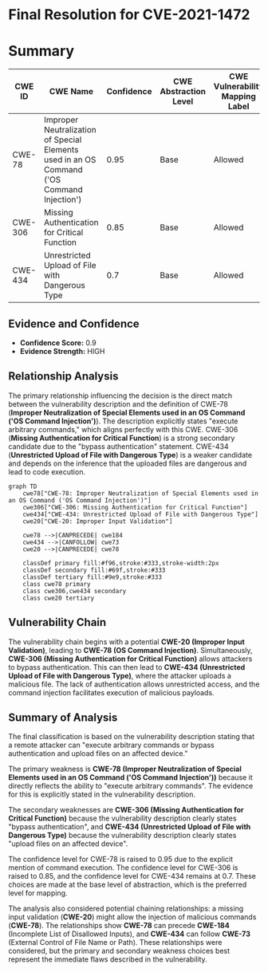 # Final Resolution for CVE-2021-1472

# Summary
| CWE ID | CWE Name | Confidence | CWE Abstraction Level | CWE Vulnerability Mapping Label | CWE-Vulnerability Mapping Notes |
|---|---|---|---|---|---|
| CWE-78 | Improper Neutralization of Special Elements used in an OS Command ('OS Command Injection') | 0.95 | Base | Allowed | Primary CWE |
| CWE-306 | Missing Authentication for Critical Function | 0.85 | Base | Allowed | Secondary Candidate |
| CWE-434 | Unrestricted Upload of File with Dangerous Type | 0.7 | Base | Allowed | Secondary Candidate |

## Evidence and Confidence

*   **Confidence Score:** 0.9
*   **Evidence Strength:** HIGH

## Relationship Analysis
The primary relationship influencing the decision is the direct match between the vulnerability description and the definition of CWE-78 (**Improper Neutralization of Special Elements used in an OS Command ('OS Command Injection')**). The description explicitly states "execute arbitrary commands," which aligns perfectly with this CWE. CWE-306 (**Missing Authentication for Critical Function**) is a strong secondary candidate due to the "bypass authentication" statement. CWE-434 (**Unrestricted Upload of File with Dangerous Type**) is a weaker candidate and depends on the inference that the uploaded files are dangerous and lead to code execution.

```mermaid
graph TD
    cwe78["CWE-78: Improper Neutralization of Special Elements used in an OS Command ('OS Command Injection')"]
    cwe306["CWE-306: Missing Authentication for Critical Function"]
    cwe434["CWE-434: Unrestricted Upload of File with Dangerous Type"]
    cwe20["CWE-20: Improper Input Validation"]
    
    cwe78 -->|CANPRECEDE| cwe184
    cwe434 -->|CANFOLLOW| cwe73
    cwe20 -->|CANPRECEDE| cwe78
    
    classDef primary fill:#f96,stroke:#333,stroke-width:2px
    classDef secondary fill:#69f,stroke:#333
    classDef tertiary fill:#9e9,stroke:#333
    class cwe78 primary
    class cwe306,cwe434 secondary
    class cwe20 tertiary
```

## Vulnerability Chain
The vulnerability chain begins with a potential **CWE-20 (Improper Input Validation)**, leading to **CWE-78 (OS Command Injection)**. Simultaneously, **CWE-306 (Missing Authentication for Critical Function)** allows attackers to bypass authentication. This can then lead to **CWE-434 (Unrestricted Upload of File with Dangerous Type)**, where the attacker uploads a malicious file. The lack of authentication allows unrestricted access, and the command injection facilitates execution of malicious payloads.

## Summary of Analysis
The final classification is based on the vulnerability description stating that a remote attacker can "execute arbitrary commands or bypass authentication and upload files on an affected device."

The primary weakness is **CWE-78 (Improper Neutralization of Special Elements used in an OS Command ('OS Command Injection'))** because it directly reflects the ability to "execute arbitrary commands". The evidence for this is explicitly stated in the vulnerability description.

The secondary weaknesses are **CWE-306 (Missing Authentication for Critical Function)** because the vulnerability description clearly states "bypass authentication", and **CWE-434 (Unrestricted Upload of File with Dangerous Type)** because the vulnerability description clearly states "upload files on an affected device".

The confidence level for CWE-78 is raised to 0.95 due to the explicit mention of command execution. The confidence level for CWE-306 is raised to 0.85, and the confidence level for CWE-434 remains at 0.7. These choices are made at the base level of abstraction, which is the preferred level for mapping.

The analysis also considered potential chaining relationships: a missing input validation (**CWE-20**) might allow the injection of malicious commands (**CWE-78**).
The relationships show **CWE-78** can precede **CWE-184** (Incomplete List of Disallowed Inputs), and **CWE-434** can follow **CWE-73** (External Control of File Name or Path).
These relationships were considered, but the primary and secondary weakness choices best represent the immediate flaws described in the vulnerability.